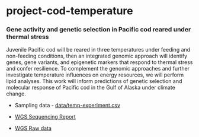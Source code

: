 # project-cod-temperature


### Gene activity and genetic selection in Pacific cod reared under thermal stress

Juvenile Pacific cod will be reared in three temperatures under feeding and non-feeding conditions, then an integrated genomic approach will identify genes, gene variants, and epigenetic markers that respond to thermal stress and confer resilience. To complement the genomic approaches and further investigate temperature influences on energy resources, we will perform lipid analyses. This work will inform predictions of genetic selection and molecular response of Pacific cod in the Gulf of Alaska under climate change.

- Sampling data - [data/temp-experiment.csv](https://github.com/RobertsLab/project-cod-temperature/blob/main/data/temp-experiment.csv)

- [WGS Sequencing Report](https://htmlpreview.github.io/?https://github.com/RobertsLab/project-cod-temperature/blob/main/output/Report_X202SC23041287-Z01-F001_20230611235113-4/X202SC23041287-Z01-F001_Report.html)

- [WGS Raw data](https://owl.fish.washington.edu/nightingales/G_macrocephalus/H202SC23041287/01.RawData/)

